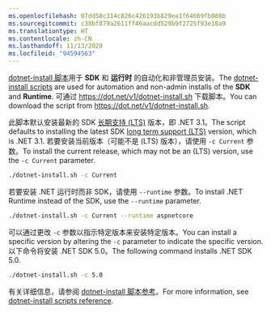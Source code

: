 ```yaml
---
ms.openlocfilehash: 07dd58c314c826c426193b829ea1f64669fb888b
ms.sourcegitcommit: c38bf879a2611ff46aacdd529b9f2725f93e18a9
ms.translationtype: HT
ms.contentlocale: zh-CN
ms.lasthandoff: 11/13/2020
ms.locfileid: "94594563"
---
```


<span data-ttu-id="629d2-101">[dotnet-install 脚本](../../tools/dotnet-install-script.md)用于 **SDK** 和 **运行时** 的自动化和非管理员安装。</span><span class="sxs-lookup"><span data-stu-id="629d2-101">The [dotnet-install scripts](../../tools/dotnet-install-script.md) are used for automation and non-admin installs of the **SDK** and **Runtime**.</span></span> <span data-ttu-id="629d2-102">可通过 <https://dot.net/v1/dotnet-install.sh> 下载脚本。</span><span class="sxs-lookup"><span data-stu-id="629d2-102">You can download the script from <https://dot.net/v1/dotnet-install.sh>.</span></span>

<span data-ttu-id="629d2-103">此脚本默认安装最新的 SDK [长期支持 (LTS)](https://dotnet.microsoft.com/platform/support/policy/dotnet-core) 版本，即 .NET 3.1。</span><span class="sxs-lookup"><span data-stu-id="629d2-103">The script defaults to installing the latest SDK [long term support (LTS)](https://dotnet.microsoft.com/platform/support/policy/dotnet-core) version, which is .NET 3.1.</span></span> <span data-ttu-id="629d2-104">若要安装当前版本（可能不是 (LTS) 版本），请使用 `-c Current` 参数。</span><span class="sxs-lookup"><span data-stu-id="629d2-104">To install the current release, which may not be an (LTS) version, use the `-c Current` parameter.</span></span>

```bash
./dotnet-install.sh -c Current
```

<span data-ttu-id="629d2-105">若要安装 .NET 运行时而非 SDK，请使用 `--runtime` 参数。</span><span class="sxs-lookup"><span data-stu-id="629d2-105">To install .NET Runtime instead of the SDK, use the `--runtime` parameter.</span></span>

```bash
./dotnet-install.sh -c Current --runtime aspnetcore
```

<span data-ttu-id="629d2-106">可以通过更改 `-c` 参数以指示特定版本来安装特定版本。</span><span class="sxs-lookup"><span data-stu-id="629d2-106">You can install a specific version by altering the `-c` parameter to indicate the specific version.</span></span> <span data-ttu-id="629d2-107">以下命令将安装 .NET SDK 5.0。</span><span class="sxs-lookup"><span data-stu-id="629d2-107">The following command installs .NET SDK 5.0.</span></span>

```bash
./dotnet-install.sh -c 5.0
```

<span data-ttu-id="629d2-108">有关详细信息，请参阅 [dotnet-install 脚本参考](../../tools/dotnet-install-script.md)。</span><span class="sxs-lookup"><span data-stu-id="629d2-108">For more information, see [dotnet-install scripts reference](../../tools/dotnet-install-script.md).</span></span>
